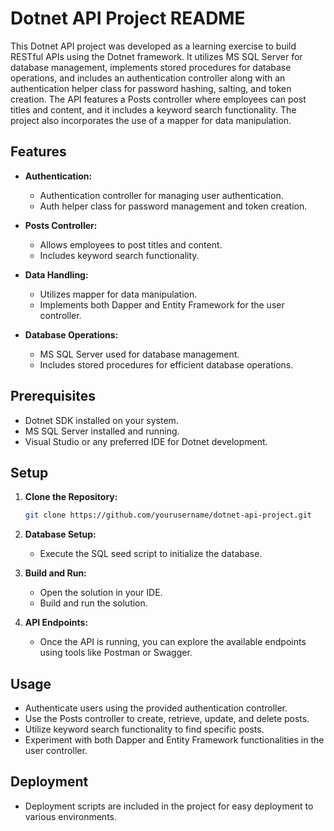 # Dotnet API Project README

This Dotnet API project was developed as a learning exercise to build RESTful APIs using the Dotnet framework. It utilizes MS SQL Server for database management, implements stored procedures for database operations, and includes an authentication controller along with an authentication helper class for password hashing, salting, and token creation. The API features a Posts controller where employees can post titles and content, and it includes a keyword search functionality. The project also incorporates the use of a mapper for data manipulation.

## Features

- **Authentication:**

  - Authentication controller for managing user authentication.
  - Auth helper class for password management and token creation.

- **Posts Controller:**

  - Allows employees to post titles and content.
  - Includes keyword search functionality.

- **Data Handling:**

  - Utilizes mapper for data manipulation.
  - Implements both Dapper and Entity Framework for the user controller.

- **Database Operations:**
  - MS SQL Server used for database management.
  - Includes stored procedures for efficient database operations.

## Prerequisites

- Dotnet SDK installed on your system.
- MS SQL Server installed and running.
- Visual Studio or any preferred IDE for Dotnet development.

## Setup

1. **Clone the Repository:**

   ```bash
   git clone https://github.com/yourusername/dotnet-api-project.git
   ```

2. **Database Setup:**
   - Execute the SQL seed script to initialize the database.
3. **Build and Run:**
   - Open the solution in your IDE.
   - Build and run the solution.
4. **API Endpoints:**
   - Once the API is running, you can explore the available endpoints using tools like Postman or Swagger.

## Usage

- Authenticate users using the provided authentication controller.
- Use the Posts controller to create, retrieve, update, and delete posts.
- Utilize keyword search functionality to find specific posts.
- Experiment with both Dapper and Entity Framework functionalities in the user controller.

## Deployment

- Deployment scripts are included in the project for easy deployment to various environments.
